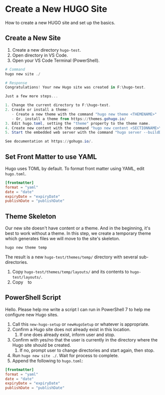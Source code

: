 # Create a New HUGO Site

How to create a new HUGO site and set up the basics.

## Create a New Site

1. Create a new directory `hugo-test`.
2. Open directory in VS Code. 
3. Open your VS Code Terminal (PowerShell).

```powershell
# Command
hugo new site ./

# Response
Congratulations! Your new Hugo site was created in F:\hugo-test.

Just a few more steps...

1. Change the current directory to F:\hugo-test.
2. Create or install a theme:
   - Create a new theme with the command "hugo new theme <THEMENAME>"
   - Or, install a theme from https://themes.gohugo.io/
3. Edit hugo.toml, setting the "theme" property to the theme name.
4. Create new content with the command "hugo new content <SECTIONNAME>\<FILENAME>.<FORMAT>".
5. Start the embedded web server with the command "hugo server --buildDrafts".

See documentation at https://gohugo.io/.
```

## Set Front Matter to use YAML

Hugo uses TOML by default. To format front matter using YAML, edit `hugo.toml`.

```toml
[frontmatter]
format = "yaml"
date = "date"
expiryDate = "expiryDate"
publishDate = "publishDate"
```

## Theme Skeleton 

Our new site doesn't have content or a theme. And in the beginning, it's best to work without a theme. In this step, we create a temporary theme which generates files we will move to the site's skeleton. 

```powershell
hugo new theme temp
```

The result is a new `hugo-test/themes/temp/` directory with several sub-directories. 

1. Copy `hugo-test/themes/temp/layouts/` and its contents to `hugo-test/layouts/`.
1. Copy ` ` to ` `



## PowerShell Script

Hello. Please help me write a script I can run in PowerShell 7 to help me configure new Hugo sites. 

1. Call this `new-hugo-setup` or `newHugoSetup` or whatever is appropriate. 
1. Confirm a Hugo site does not already exist in this location.
    1. If one does already exist, inform user and stop. 
1. Confirm with yes/no that the user is currently in the directory where the Hugo site should be created. 
    1. If no, prompt user to change directories and start again, then stop.
1. Run `hugo new site ./`. Wait for process to complete.
1. Append the following to `hugo.toml`:

```toml
[frontmatter]
format = "yaml"
date = "date"
expiryDate = "expiryDate"
publishDate = "publishDate"
```
